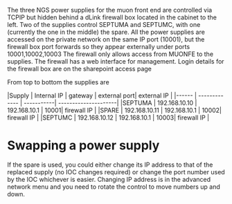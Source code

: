 The three NGS power supplies for the muon front end are controlled via TCPIP but hidden behind a dLink firewall box located in the cabinet to the left. Two of the supplies control SEPTUMA and SEPTUMC, with one (currently the one in the middle) the spare. All the power supplies are accessed on the private network on the same IP port (10001), but the firewall box port forwards so they appear externally under ports 10001,10002,10003 The firewall only allows access from MUONFE to the supplies. The firewall has a web interface for management. Login details for the firewall box are on the sharepoint access page

From top to bottom the supplies are

|Supply | Internal IP  |   gateway     |      external port| external IP |
|------ | ------------- | -----------| ---------------------|
|SEPTUMA | 192.168.10.10  |  192.168.10.1  |   10001| firewall IP |
|SPARE | 192.168.10.11  |  192.168.10.1   |  10002| firewall IP |
|SEPTUMC | 192.168.10.12 |   192.168.10.1  |   10003| firewall IP |

# Swapping a power supply

If the spare is used, you could either change its IP address to that of the replaced supply (no IOC changes required) or change the port number used by the IOC whichever is easier. Changing IP address is in the advanced network menu and you need to rotate the control to move numbers up and down.  
